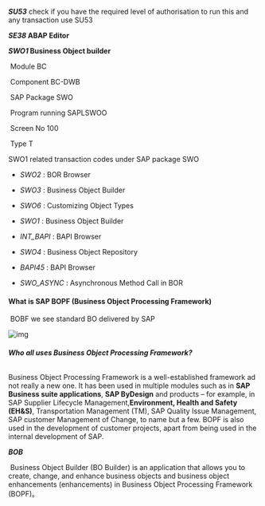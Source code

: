 ***SU53*** check if you have the required level of authorisation to run this and any transaction use SU53



***SE38*  ABAP Editor**



***SWO1*  Business Object builder** 

​     Module	                  BC

​     Component	           BC-DWB

​     SAP Package	          SWO

​     Program running	  SAPLSWOO

​     Screen No	              100

​     Type	                          T

SWO1 related transaction codes under SAP package SWO

- *SWO2* : BOR Browser

- *SWO3* : Business Object Builder

- *SWO6* : Customizing Object Types

- *SWO1* : Business Object Builder

- *INT_BAPI* : BAPI Browser

- *SWO4* : Business Object Repository

- *BAPI45* : BAPI Browser

- *SWO_ASYNC* : Asynchronous Method Call in BOR

  

#### What is SAP BOPF (Business Object Processing Framework)

​    BOBF  we see standard BO delivered by SAP

![img](https://i.stechies.com/650x377/userfiles/images/BOPF_st.jpg)



###### **Who all uses Business Object Processing Framework?**

Business Object Processing Framework is a well-established framework ad not really a new one. It has been used in multiple modules such as in **SAP Business suite applications**, **SAP ByDesign** and products – for example, in SAP Supplier Lifecycle Management,**Environment, Health and Safety (EH&S)**, Transportation Management (TM), SAP Quality Issue Management, SAP customer Management of Change, to name but a few. BOPF is also used in the development of customer projects, apart from being used in the internal development of SAP.

***BOB***

​      Business Object Builder (BO Builder) is an application that allows you to create, change, and enhance business objects and business object enhancements (enhancements) in Business Object Processing Framework (BOPF)。